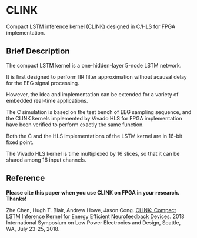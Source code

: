 # CLINK
Compact LSTM inference kernel (CLINK) designed in C/HLS for FPGA implementation.

## Brief Description

The compact LSTM kernel is a one-hidden-layer 5-node LSTM network.

It is first designed to perform IIR filter approximation without acausal delay for the EEG signal processing.

However, the idea and implementation can be extended for a variety of embedded real-time applications.

The C simulation is based on the test bench of EEG sampling sequence, and the CLINK kernels implemented by Vivado HLS for FPGA implementation have been verified to perform exactly the same function.

Both the C and the HLS implementations of the LSTM kernel are in 16-bit fixed point.

The Vivado HLS kernel is time multiplexed by 16 slices, so that it can be shared among 16 input channels.

## Reference
**Please cite this paper when you use CLINK on FPGA in your research. Thanks!**

Zhe Chen, Hugh T. Blair, Andrew Howe, Jason Cong. [CLINK: Compact LSTM Inference Kernel for Energy Efficient Neurofeedback Devices](https://vast.cs.ucla.edu/sites/default/files/publications/CLINK_ISLPED%202018%20publication.pdf). 2018 International Symposium on Low Power Electronics and Design, Seattle, WA, July 23-25, 2018.
